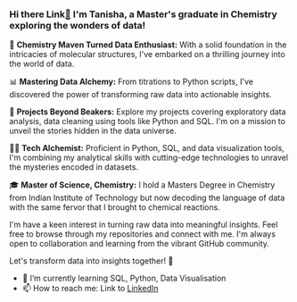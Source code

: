 ### Hi there Link[👋](Assets/Hi.gif) I'm Tanisha, a Master's graduate in Chemistry exploring the wonders of data!


🧪 **Chemistry Maven Turned Data Enthusiast:**
With a solid foundation in the intricacies of molecular structures, I've embarked on a thrilling journey into the world of data. 


📊 **Mastering Data Alchemy:**
From titrations to Python scripts, I've discovered the power of transforming raw data into actionable insights.


🚀 **Projects Beyond Beakers:**
Explore my projects covering exploratory data analysis, data cleaning using tools like Python and SQL. I'm on a mission to unveil the stories hidden in the data universe.

👩‍💻 **Tech Alchemist:**
Proficient in Python, SQL, and data visualization tools, I'm combining my analytical skills with cutting-edge technologies to unravel the mysteries encoded in datasets.

🎓 **Master of Science, Chemistry:**
I hold a Masters Degree in Chemistry from Indian Institute of Technology but now decoding the language of data with the same fervor that I brought to chemical reactions.


I'm have a keen interest in turning raw data into meaningful insights. 
Feel free to browse through my repositories and connect with me. I'm always open to collaboration and learning from the vibrant GitHub community.

Let's transform data into insights together! 🚀


- 🌱 I’m currently learning SQL, Python, Data Visualisation
- 📫 How to reach me: Link to [LinkedIn](https://www.linkedin.com/public-profile/settings?lipi=urn%3Ali%3Apage%3Ad_flagship3_profile_self_edit_contact-info%3BwKTit8CeTmCwCKZu97yF%2Bw%3D%3D)

<!--
**22tanishasinghal/22tanishasinghal** is a ✨ _special_ ✨ repository because its `README.md` (this file) appears on your GitHub profile.

Here are some ideas to get you started:

- 🔭 I’m currently working on ...

- 👯 I’m looking to collaborate on ...
- 🤔 I’m looking for help with ...
- 💬 Ask me about ...
- 
- 😄 Pronouns: ...
- ⚡ Fun fact: ...
-->
